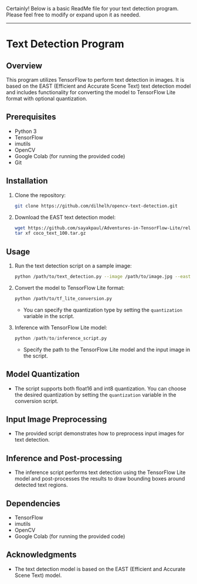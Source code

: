 Certainly! Below is a basic ReadMe file for your text detection program. Please feel free to modify or expand upon it as needed.

---

# Text Detection Program

## Overview

This program utilizes TensorFlow to perform text detection in images. It is based on the EAST (Efficient and Accurate Scene Text) text detection model and includes functionality for converting the model to TensorFlow Lite format with optional quantization.

## Prerequisites

- Python 3
- TensorFlow
- imutils
- OpenCV
- Google Colab (for running the provided code)
- Git

## Installation

1. Clone the repository:

   ```bash
   git clone https://github.com/dilhelh/opencv-text-detection.git
   ```

2. Download the EAST text detection model:

   ```bash
   wget https://github.com/sayakpaul/Adventures-in-TensorFlow-Lite/releases/download/v0.11.0/coco_text_100.tar.gz
   tar xf coco_text_100.tar.gz
   ```

## Usage

1. Run the text detection script on a sample image:

   ```bash
   python /path/to/text_detection.py --image /path/to/image.jpg --east /path/to/frozen_east_text_detection.pb
   ```

2. Convert the model to TensorFlow Lite format:

   ```bash
   python /path/to/tf_lite_conversion.py
   ```

   - You can specify the quantization type by setting the `quantization` variable in the script.

3. Inference with TensorFlow Lite model:

   ```python
   python /path/to/inference_script.py
   ```

   - Specify the path to the TensorFlow Lite model and the input image in the script.

## Model Quantization

- The script supports both float16 and int8 quantization. You can choose the desired quantization by setting the `quantization` variable in the conversion script.

## Input Image Preprocessing

- The provided script demonstrates how to preprocess input images for text detection.

## Inference and Post-processing

- The inference script performs text detection using the TensorFlow Lite model and post-processes the results to draw bounding boxes around detected text regions.

## Dependencies

- TensorFlow
- imutils
- OpenCV
- Google Colab (for running the provided code)

## Acknowledgments

- The text detection model is based on the EAST (Efficient and Accurate Scene Text) model.

